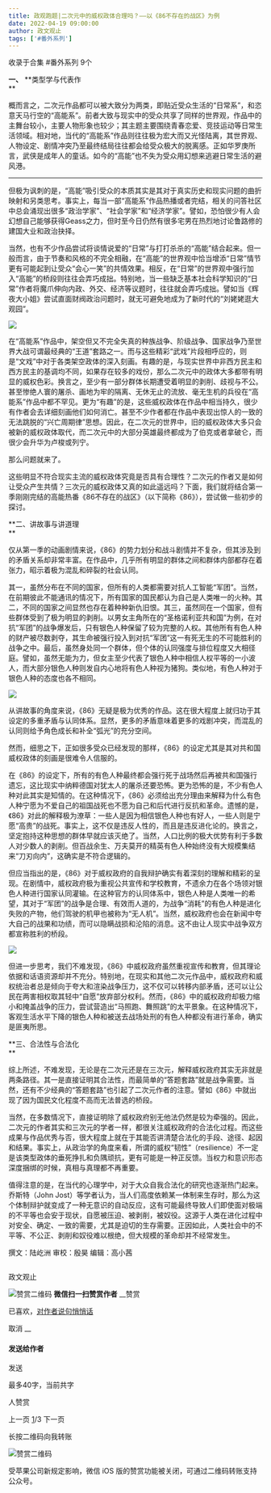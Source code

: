 ```yaml
---
title: 政观跑题|二次元中的威权政体合理吗？——以《86不存在的战区》为例
date: 2022-04-19 09:00:00
author: 政文观止
tags: ['#番外系列']
---
```



收录于合集 #番外系列 9个

  

**一、** **类型学与代表作  
**

概而言之，二次元作品都可以被大致分为两类，即贴近受众生活的“日常系”，和恣意天马行空的“高能系”。前者大致与现实中的受众共享了同样的世界观，作品中的主舞台较小，主要人物形象也较少；其主题主要围绕青春恋爱、竞技运动等日常生活领域。相对地，当代的“高能系”作品则往往极为宏大而又光怪陆离，其世界观、人物设定、剧情冲突乃至最终结局往往都会给受众极大的脱离感。正如华罗庚所言，武侠是成年人的童话。如今的“高能”也不失为受众用幻想来逃避日常生活的避风港。  

 ****

但极为讽刺的是，“高能”吸引受众的本质其实是其对于真实历史和现实问题的曲折映射和另类思考。事实上，每当一部“高能系”作品热播或者完结，相关的问答社区中总会涌现出很多“政治学家”、“社会学家”和“经济学家”。譬如，恐怕很少有人会幻想自己能够获得Geass之力，但时至今日仍然有很多宅男在热烈地讨论鲁路修的建国大业和政治抉择。  

  

当然，也有不少作品尝试将谈情说爱的“日常”与打打杀杀的“高能”结合起来。但一般而言，由于节奏和风格的不完全相融，在“高能”的世界观中恰当增添“日常”情节更有可能起到让受众“会心一笑”的共情效果。相反，在“日常”的世界观中强行加入“高能”的桥段则往往会弄巧成拙。特别地，当一些缺乏基本社会科学知识的“日常”作者将魔爪伸向内政、外交、经济等议题时，往往就会弄巧成拙。譬如当《辉夜大小姐》尝试直面财阀政治问题时，就无可避免地成为了新时代的“刘姥姥逛大观园”。

![](/images/5/2.png)

在“高能系”作品中，架空但又不完全失真的种族战争、阶级战争、国家战争乃至世界大战可谓最经典的“王道”套路之一。而与这些精彩“武戏”片段相呼应的，则是“文戏”中对于各类架空政体的深入刻画。有趣的是，与现实世界中非西方民主和西方民主的基调均不同，如果存在较多的戏份，那么二次元中的政体大多都带有明显的威权色彩。换言之，至少有一部分群体长期遭受着明显的剥削、歧视与不公。甚至惨绝人寰的屠杀、画地为牢的隔离、无休无止的流放、毫无生机的兵役在“高能系”作品中都不罕见。更为“有趣”的是，这些威权政体在作品中相当持久，很少有作者会去详细刻画他们如何消亡。甚至不少作者都在作品中表现出惊人的一致的无法跳脱的“兴亡周期律”思想。因此，在二次元的世界中，旧的威权政体大多只会被新的威权政体取代，而二次元中的大部分英雄最终都成为了伯克或者拿破仑，而很少会升华为卢梭或列宁。

  

那么问题就来了。

  

这些明显不符合现实主流的威权政体究竟是否具有合理性？二次元的作者又是如何让受众产生共情？三次元的威权政体又真的如此遥远吗？下面，我们就将结合第一季刚刚完结的高能热番《86不存在的战区》（以下简称《86》），尝试做一些初步的探讨。

 **二、讲故事与讲道理  
**

仅从第一季的动画剧情来说，《86》的势力划分和战斗剧情并不复杂，但其涉及到的矛盾关系却非常丰富。在作品中，几乎所有明显的群体之间和群体内部都存在着张力，昭示着极为混乱和碎裂的社会认同。

  

其一，虽然分布在不同的国家，但所有的人类都需要对抗人工智能“军团”。当然，在前期彼此不能通讯的情况下，所有国家的国民都认为自己是人类唯一的火种。其二，不同的国家之间显然也存在着种种新仇旧恨。其三，虽然同在一个国家，但有些群体受到了极为明显的剥削。以男女主角所在的“圣格诺利亚共和国”为例，在对抗“军团”的战争爆发后，只有银色人种保留了较为完整的人权。其他所有有色人种的财产被尽数剥夺，其生命被强行投入到对抗“军团”这一有死无生的不可能胜利的战争之中。最后，虽然身处同一个群体，但个体的认同强度与排位程度又大相径庭。譬如，虽然无能为力，但女主至少代表了银色人种中相信人权平等的一小波人，而大部分银色人种则发自内心地将有色人种视为猪狗。类似地，有色人种对于银色人种的态度也各不相同。

![](/images/5/3.png)

从讲故事的角度来说，《86》无疑是极为优秀的作品。这在很大程度上就归功于其设定的多重矛盾与认同体系。显然，更多的矛盾意味着更多的戏剧冲突，而混乱的认同则给予角色成长和补全“弧光”的充分空间。

  

然而，细思之下，正如很多受众已经发现的那样，《86》的设定尤其是其对共和国威权政体的刻画是很难令人信服的。

  

在《86》的设定下，所有的有色人种最终都会强行死于战场然后再被共和国强行遗忘，这比现实中纳粹德国对犹太人的屠杀还要恐怖。更为恐怖的是，不少有色人种对此其实是知情的。在这种情况下，《86》必须给出充分理由来解释为什么有色人种宁愿为不爱自己的祖国战死也不愿为自己和后代进行反抗和革命。遗憾的是，《86》对此的解释极为潦草：一些人是因为相信银色人种也有好人，一些人则是宁愿“高贵”的战死。事实上，这不仅是违反人性的，而且是违反进化论的。换言之，坚定抱持这种思想的群体早就应该灭绝了。当然，人口比例的极大优势有利于多数人对少数人的剥削。但百战余生、万夫莫开的精英有色人种始终没有大规模集结来“刀刃向内”，这确实是不符合逻辑的。

  

但应当指出的是，《86》对于威权政府的自我辩护确实有着深刻的理解和精彩的呈现。在剧情中，威权政府极为重视公共宣传和学校教育，不遗余力在各个场领对银色人种进行国家认同灌输。在这种官方的认同体系中，银色人种是人类唯一的希望，其对于“军团”的战争是合理、有效而人道的，为战争“消耗”的有色人种是进化失败的产物，他们驾驶的机甲也被称为“无人机”。当然，威权政府也会在新闻中夸大自己的战果和功绩，而可以隐瞒战损和沦陷的消息。这不由让人现实中战争双方都宣称胜利的桥段。

![](/images/5/4.png)

但进一步思考，我们不难发现，《86》中威权政府虽然重视宣传和教育，但其理论依据和话语资源却并不充分。特别地，在现实和其他二次元作品中，威权政府和威权统治者总是倾向于夸大和渲染战争压力，这不仅可以转移内部矛盾，还可以让公民在两害相权取其轻中“自愿”放弃部分权利。然而，《86》中的威权政府却极力缩小和掩盖战争的压力，尝试营造出“马照跑、舞照跳”的太平景象。在这种情况下，客观生活水平下降的银色人种和被送去战场处刑的有色人种都没有进行革命，确实是匪夷所思。

 **三、合法性与合法化  
**

综上所述，不难发现，无论是在二次元还是在三次元，解释威权政府其实无非就是两条路径。其一是直接证明其合法性，而最简单的“答题套路”就是战争需要。当然，还有不少经典的“答题套路”也引起了二次元作者的注意。譬如《86》中就出现了因为国民文化程度不高而无法普选的桥段。

  

当然，在多数情况下，直接证明除了威权政府别无他法仍然是较为牵强的。因此，二次元的作者其实和三次元的学者一样，都很关注威权政府的合法化过程。而这些成果与作品优秀与否，很大程度上就在于其能否讲清楚合法化的手段、途径、起因和结果。事实上，从政治学的角度来看，所谓的威权“韧性”（resilience）不一定是该类型政体的垂死挣扎和负隅顽抗，更有可能是一种正反馈。当权力和意识形态深度捆绑的时候，真相与真理都不再重要。

  

值得注意的是，在当代的心理学中，对于大众自我合法化的研究也逐渐热门起来。乔斯特（John
Jost）等学者认为，当人们高度依赖某一体制来生存时，那么为这个体制辩护就变成了一种无意识的自动反应，这有可能最终导致人们即使面对极端的不平等也会安于现状，自愿被压迫、被剥削，被奴役。这源于人类在进化过程中对安全、确定、一致的需要，尤其是迫切的生存需要。正因如此，人类社会中的不平等、不公正、剥削和奴役难以根绝，但大规模的革命却并不经常发生。

  

撰文：陆屹洲 审校：殷昊 编辑：高小茜  

  

![]()

政文观止

![赞赏二维码]() **微信扫一扫赞赏作者** __赞赏

已喜欢，[对作者说句悄悄话](javascript:;)

取消 __

#### 发送给作者

发送

最多40字，当前共字

[](javascript:;) 人赞赏

上一页 [1](javascript:;)/3 下一页

长按二维码向我转账

![赞赏二维码]()

受苹果公司新规定影响，微信 iOS 版的赞赏功能被关闭，可通过二维码转账支持公众号。

